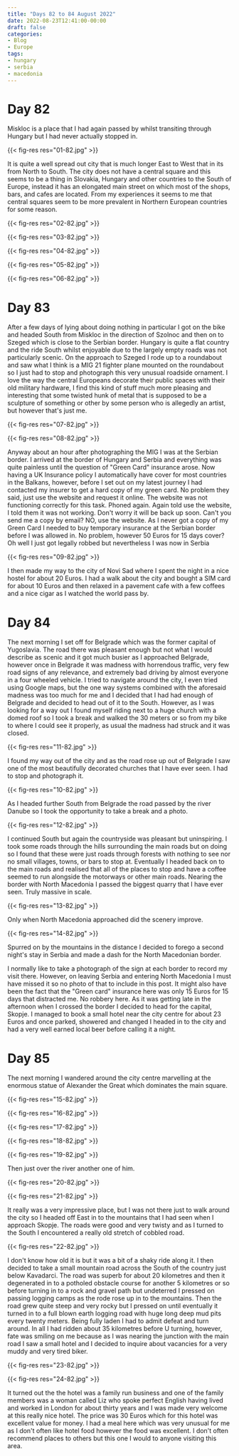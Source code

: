 ```yaml
---
title: "Days 82 to 84 August 2022"
date: 2022-08-23T12:41:00-00:00
draft: false
categories:
- Blog
- Europe
tags:
- hungary
- serbia
- macedonia
---
```


# Day 82

Miskloc is a place that I had again passed by whilst transiting through Hungary but I had never actually stopped in. 

{{< fig-res res="01-82.jpg" >}}

<!--more-->

It is quite a well spread out city that is much longer East to West that in its from North to South. The city does not have a central square and this seems to be a thing in Slovakia, Hungary and other countries to the South of Europe, instead it has an elongated main street on which most of the shops, bars, and cafes are located. From my experiences it seems to me that central squares seem to be more prevalent in Northern European countries for some reason.

{{< fig-res res="02-82.jpg" >}}

{{< fig-res res="03-82.jpg" >}}

{{< fig-res res="04-82.jpg" >}}

{{< fig-res res="05-82.jpg" >}}

{{< fig-res res="06-82.jpg" >}}

# Day 83

After a few days of lying about doing nothing in particular I got on the bike and headed South from Miskloc in the direction of Szolnoc and then on to Szeged which is close to the Serbian border. Hungary is quite a flat country and the ride South whilst enjoyable due to the largely empty roads was not particularly scenic. On the approach to Szeged I rode up to a roundabout and saw what I think is a MIG 21 fighter plane mounted on the roundabout so I just had to stop and photograph this very unusual roadside ornament. I love the way the central Europeans decorate their public spaces with their old military hardware, I find this kind of stuff much more pleasing and interesting that some twisted hunk of metal that is supposed to be a sculpture of something or other by some person who is allegedly an artist, but however that's just me.  

{{< fig-res res="07-82.jpg" >}}

{{< fig-res res="08-82.jpg" >}}

Anyway about an hour after photographing the MIG I was at the Serbian border. I arrived at the border of Hungary and Serbia and everything was quite painless until the question of "Green Card" insurance arose. Now having a UK Insurance policy I automatically have cover for most countries in the Balkans, however, before I set out on my latest journey I had contacted my insurer to get a hard copy of my green card. No problem they said, just use the website and request it online. The website was not functioning correctly for this task. Phoned again. Again told use the website, I told them it was not working. Don't worry it will be back up soon. Can't you send me a copy by email? NO, use the website. As I never got a copy of my Green Card I needed to buy temporary insurance at the Serbian border before I was allowed in. No problem, however 50 Euros for 15 days cover? Oh well I just got legally robbed but nevertheless I was now in Serbia

{{< fig-res res="09-82.jpg" >}}

I then made my way to the city of Novi Sad where I spent the night in a nice hostel for about 20 Euros. I had a walk about the city and bought a SIM card for about 10 Euros and then relaxed in a pavement cafe with a few coffees and a nice cigar as I watched the world pass by.

# Day 84

The next morning I set off for Belgrade which was the former capital of Yugoslavia. The road there was pleasant enough but not what I would describe as scenic and it got much busier as I approached Belgrade, however once in Belgrade it was madness with horrendous traffic, very few road signs of any relevance, and extremely bad driving by almost everyone in a four wheeled vehicle. I tried to navigate around the city, I even tried using Google maps, but the one way systems combined with the aforesaid madness was too much for me and I decided that I had had enough of Belgrade and decided to head out of it to the South. However, as I was looking for a way out I found myself riding next to a huge church with a domed roof so I took a break and walked the 30 meters or so from my bike to where I could see it properly, as usual the madness had struck and it was closed.

{{< fig-res res="11-82.jpg" >}}

I found my way out of the city and as the road rose up out of Belgrade I saw one of the most beautifully decorated churches that I have ever seen. I had to stop and photograph it.

{{< fig-res res="10-82.jpg" >}}

As I headed further South from Belgrade the road passed by the river Danube so I took the opportunity to take a break and a photo.

{{< fig-res res="12-82.jpg" >}}

I continued South but again the countryside was pleasant but uninspiring. I took some roads through the hills surrounding the main roads but on doing so I found that these were just roads through forests with nothing to see nor no small villages, towns, or bars to stop at. Eventually I headed back on to the main roads and realised that all of the places to stop and have a coffee seemed to run alongside the motorways or other main roads. Nearing the border with North Macedonia I passed the biggest quarry that I have ever seen. Truly massive in scale.

{{< fig-res res="13-82.jpg" >}}

Only when North Macedonia approached did the scenery improve.

{{< fig-res res="14-82.jpg" >}}

Spurred on by the mountains in the distance I decided to forego a second night's stay in Serbia and made a dash for the North Macedonian border.

I normally like to take a photograph of the sign at each border to record my visit there. However, on leaving Serbia and entering North Macedonia I must have missed it so no photo of that to include in this post. It might also have been the fact that the "Green card" insurance here was only 15 Euros for 15 days that distracted me. No robbery here. As it was getting late in the afternoon when I crossed the border I decided to head for the capital, Skopje. I managed to book a small hotel near the city centre for about 23 Euros and once parked, showered and changed I headed in to the city and had a very well earned local beer before calling it a night.

# Day 85

The next morning I wandered around the city centre marvelling at the enormous statue of Alexander the Great which dominates the main square.

{{< fig-res res="15-82.jpg" >}}

{{< fig-res res="16-82.jpg" >}}

{{< fig-res res="17-82.jpg" >}}

{{< fig-res res="18-82.jpg" >}}

{{< fig-res res="19-82.jpg" >}}

Then just over the river another one of him.

{{< fig-res res="20-82.jpg" >}}

{{< fig-res res="21-82.jpg" >}}

It really was a very impressive place, but I was not there just to walk around the city so I headed off East in to the mountains that I had seen when I approach Skopje. The roads were good and very twisty and as I turned to the South I encountered a really old stretch of cobbled road.

{{< fig-res res="22-82.jpg" >}}

I don't know how old it is but it was a bit of a shaky ride along it. I then decided to take a small mountain road across the South of the country just below Kavadarci. The road was superb for about 20 kilometres and then it degenerated in to a potholed obstacle course for another 5 kilometres or so before turning in to a rock and gravel path but undeterred I pressed on passing logging camps as the rode rose up in to the mountains. Then the road grew quite steep and very rocky but I pressed on until eventually it turned in to a full blown earth logging road with huge long deep mud pits every twenty meters. Being fully laden I had to admit defeat and turn around. In all I had ridden about 35 kilometres before U turning, however, fate was smiling on me because as I was nearing the junction with the main road I saw a small hotel and I decided to inquire about vacancies for a very muddy and very tired biker.

{{< fig-res res="23-82.jpg" >}}

{{< fig-res res="24-82.jpg" >}}

It turned out the the hotel was a family run business and one of the family members was a woman called Liz who spoke perfect English having lived and worked in London for about thirty years and I was made very welcome at this really nice hotel. The price was 30 Euros which for this hotel was excellent value for money. I had a meal here which was very unusual for me as I don't often like hotel food however the food was excellent. I don't often recommend places to others but this one I would to anyone visiting this area.

